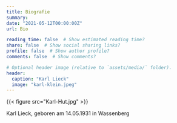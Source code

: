 ```yaml
---
title: Biografie
summary: 
date: "2021-05-12T00:00:00Z"
url: Bio

reading_time: false  # Show estimated reading time?
share: false  # Show social sharing links?
profile: false  # Show author profile?
comments: false  # Show comments?

# Optional header image (relative to `assets/media/` folder).
header: 
  caption: "Karl Lieck"
  image: "karl-klein.jpeg"
---
```


{{< figure src="Karl-Hut.jpg" >}}

Karl Lieck, geboren am 14.05.1931 in Wassenberg